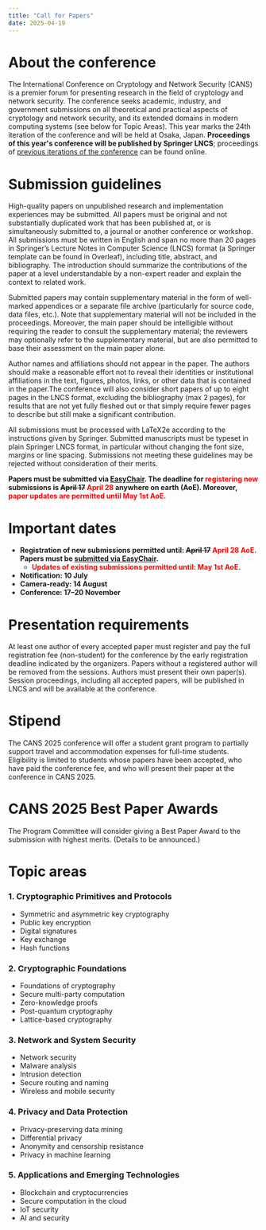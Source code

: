 ```yaml
---
title: "Call for Papers"
date: 2025-04-19
---
```


# About the conference

The International Conference on Cryptology and Network Security (CANS) is a premier forum for presenting research in the field of cryptology and network security. The conference seeks academic, industry, and government submissions on all theoretical and practical aspects of cryptology and network security, and its extended domains in modern computing systems (see below for Topic Areas). This year marks the 24th iteration of the conference and will be held at Osaka, Japan. **Proceedings of this year's conference will be published by Springer LNCS**; proceedings of [previous iterations of the conference](https://link.springer.com/conference/cans) can be found online.

# Submission guidelines

High-quality papers on unpublished research and implementation experiences may be submitted. All papers must be original and not substantially duplicated work that has been published at, or is simultaneously submitted to, a journal or another conference or workshop. All submissions must be written in English and span no more than 20 pages in Springer’s Lecture Notes in Computer Science (LNCS) format (a Springer template can be found in Overleaf), including title, abstract, and bibliography. The introduction should summarize the contributions of the paper at a level understandable by a non-expert reader and explain the context to related work.

Submitted papers may contain supplementary material in the form of well-marked appendices or a separate file archive (particularly for source code, data files, etc.). Note that supplementary material will not be included in the proceedings. Moreover, the main paper should be intelligible without requiring the reader to consult the supplementary material; the reviewers may optionally refer to the supplementary material, but are also permitted to base their assessment on the main paper alone.

Author names and affiliations should not appear in the paper. The authors should make a reasonable effort not to reveal their identities or institutional affiliations in the text, figures, photos, links, or other data that is contained in the paper.The conference will also consider short papers of up to eight pages in the LNCS format, excluding the bibliography (max 2 pages), for results that are not yet fully fleshed out or that simply require fewer pages to describe but still make a significant contribution.

All submissions must be processed with LaTeX2e according to the instructions given by Springer. Submitted manuscripts must be typeset in plain Springer LNCS format, in particular without changing the font size, margins or line spacing. Submissions not meeting these guidelines may be rejected without consideration of their merits.

**Papers must be submitted via [EasyChair](https://easychair.org/my/conference?conf=cans2025). The deadline for <span style="color: red">registering new</span> submissions is ~~April 17~~ <span style="color: red">April 28</span> anywhere on earth (AoE). Moreover, <span style="color: red">paper updates are permitted until May 1st AoE.</span>**

# Important dates

- **Registration of new submissions permitted until: ~~April 17~~ <span style="color: red">April 28 AoE.</span> Papers must be [submitted via EasyChair](https://easychair.org/my/conference?conf=cans2025).**
    - **<span style="color: red">Updates of existing submissions permitted until: May 1st AoE.</span>**
- **Notification: 10 July**
- **Camera-ready: 14 August**
- **Conference: 17–20 November**

# Presentation requirements
At least one author of every accepted paper must register and pay the full registration fee (non-student) for the conference by the early registration deadline indicated by the organizers. Papers without a registered author will be removed from the sessions. Authors must present their own paper(s). Session proceedings, including all accepted papers, will be published in LNCS and will be available at the conference.

# Stipend
The CANS 2025 conference will offer a student grant program to partially support travel and accommodation expenses for full-time students. Eligibility is limited to students whose papers have been accepted, who have paid the conference fee, and who will present their paper at the conference in CANS 2025.

# CANS 2025 Best Paper Awards
The Program Committee will consider giving a Best Paper Award to the submission with highest merits. (Details to be announced.)


# Topic areas

<section class="topics-grid">
  <aside class="topic">
    <h3>1. Cryptographic Primitives and Protocols</h3>
    <ul>
      <li>Symmetric and asymmetric key cryptography</li>
      <li>Public key encryption</li>
      <li>Digital signatures</li>
      <li>Key exchange</li>
      <li>Hash functions</li>
    </ul>
  </aside>

  <aside class="topic">
    <h3>2. Cryptographic Foundations</h3>
    <ul>
      <li>Foundations of cryptography</li>
      <li>Secure multi-party computation</li>
      <li>Zero-knowledge proofs</li>
      <li>Post-quantum cryptography</li>
      <li>Lattice-based cryptography</li>
    </ul>
  </aside>
  </section>

   <section class="topics-grid">
  <aside class="topic">
        <h3>3. Network and System Security</h3>
        <ul>
        <li>Network security</li>
        <li>Malware analysis</li>
        <li>Intrusion detection</li>
        <li>Secure routing and naming</li>
        <li>Wireless and mobile security</li>
        </ul>
    </aside>

  <aside class="topic">
    <h3>4. Privacy and Data Protection</h3>
    <ul>
      <li>Privacy-preserving data mining</li>
      <li>Differential privacy</li>
      <li>Anonymity and censorship resistance</li>
      <li>Privacy in machine learning</li>
    </ul>
  </aside>
    </section>

  <section class="topics-grid">
  <aside class="topic">
    <h3>5. Applications and Emerging Technologies</h3>
    <ul>
      <li>Blockchain and cryptocurrencies</li>
      <li>Secure computation in the cloud</li>
      <li>IoT security</li>
      <li>AI and security</li>
    </ul>
  </aside>
</section>